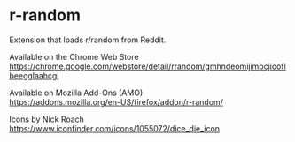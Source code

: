 # r-random
Extension that loads r/random from Reddit.

Available on the Chrome Web Store  
https://chrome.google.com/webstore/detail/rrandom/gmhndeomijimbcjiooflbeegglaahcgi

Available on Mozilla Add-Ons (AMO)  
https://addons.mozilla.org/en-US/firefox/addon/r-random/

Icons by Nick Roach  
https://www.iconfinder.com/icons/1055072/dice_die_icon
